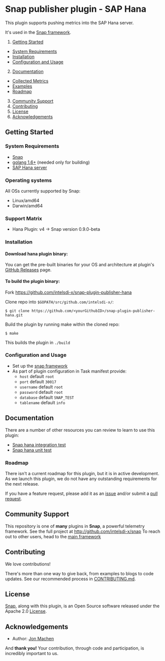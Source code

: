 # Snap publisher plugin - SAP Hana

This plugin supports pushing metrics into the SAP Hana server.

It's used in the [Snap framework](http://github.com/intelsdi-x/snap).

1. [Getting Started](#getting-started)
  * [System Requirements](#system-requirements)
  * [Installation](#installation)
  * [Configuration and Usage](configuration-and-usage)
2. [Documentation](#documentation)
  * [Collected Metrics](#collected-metrics)
  * [Examples](#examples)
  * [Roadmap](#roadmap)
3. [Community Support](#community-support)
4. [Contributing](#contributing)
5. [License](#license)
6. [Acknowledgements](#acknowledgements)

## Getting Started

### System Requirements

* [Snap](https://github.com/intelsdi-x/snap)
* [golang 1.6+](https://golang.org/dl/) (needed only for building)
* [SAP Hana server](http://hana.sap.com/abouthana.html)

### Operating systems
All OSs currently supported by Snap:
* Linux/amd64
* Darwin/amd64

### Support Matrix

- Hana Plugin: v4 -> Snap version 0.9.0-beta

### Installation

#### Download hana plugin binary:
You can get the pre-built binaries for your OS and architecture at plugin's [GitHub Releases](https://github.com/intelsdi-x/snap-plugin-publisher-hana/releases) page.

#### To build the plugin binary:
Fork https://github.com/intelsdi-x/snap-plugin-publisher-hana

Clone repo into `$GOPATH/src/github.com/intelsdi-x/`:

```
$ git clone https://github.com/<yourGithubID>/snap-plugin-publisher-hana.git
```

Build the plugin by running make within the cloned repo:
```
$ make
```
This builds the plugin in `./build`

### Configuration and Usage
* Set up the [snap framework](https://github.com/intelsdi-x/snap/blob/master/README.md#getting-started)
* As part of plugin configuration in Task manifest provide:
  * `host` default `root`
  * `port` default `30017`
  * `username` default `root`
  * `password` default `root`
  * `database` default `SNAP_TEST`
  * `tablename` default `info`

## Documentation
There are a number of other resources you can review to learn to use this plugin:

* [Snap hana integration test](https://github.com/intelsdi-x/snap-plugin-publisher-hana/blob/master/hana/hana_integration_test.go)
* [Snap hana unit test](https://github.com/intelsdi-x/snap-plugin-publisher-hana/blob/master/hana/hana_test.go)

### Roadmap

There isn't a current roadmap for this plugin, but it is in active development. As we launch this plugin, we do not have any outstanding requirements for the next release.

If you have a feature request, please add it as an [issue](https://github.com/intelsdi-x/snap-plugin-publisher-hana/issues/new) and/or submit a [pull request](https://github.com/intelsdi-x/snap-plugin-publisher-hana/pulls).

## Community Support
This repository is one of **many** plugins in **Snap**, a powerful telemetry framework. See the full project at http://github.com/intelsdi-x/snap To reach out to other users, head to the [main framework](https://github.com/intelsdi-x/snap#community-support)

## Contributing
We love contributions! 

There's more than one way to give back, from examples to blogs to code updates. See our recommended process in [CONTRIBUTING.md](CONTRIBUTING.md).

## License
[Snap](http://github.com:intelsdi-x/snap), along with this plugin, is an Open Source software released under the Apache 2.0 [License](LICENSE).

## Acknowledgements
* Author: [Jon Machen](https://github.com/jkmachen)

And **thank you!** Your contribution, through code and participation, is incredibly important to us.
